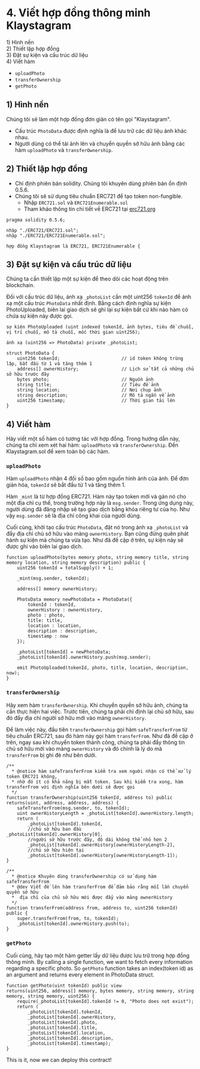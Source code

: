 # 4. Viết hợp đồng thông minh Klaystagram <a id="4-write-klaystagram-smart-contract"></a>

1\) Hình nền  
2\) Thiết lập hợp đồng  
3\) Đặt sự kiện và cấu trúc dữ liệu  
4\) Viết hàm

* `uploadPhoto`
* `transferOwnership`
* `getPhoto`

## 1\) Hình nền <a id="1-background"></a>

Chúng tôi sẽ làm một hợp đồng đơn giản có tên gọi "Klaystagram".

* Cấu trúc `PhotoData` được định nghĩa là để lưu trữ các dữ liệu ảnh khác nhau.
* Người dùng có thể tải ảnh lên và chuyển quyền sở hữu ảnh bằng các hàm `uploadPhoto` và `transferOwnership`.

## 2\) Thiết lập hợp đồng <a id="2-contract-setup"></a>

* Chỉ định phiên bản solidity. Chúng tôi khuyên dùng phiên bản ổn định 0.5.6.
* Chúng tôi sẽ sử dụng tiêu chuẩn ERC721 để tạo token non-fungible.
  * Nhập `ERC721.sol` và `ERC721Enumerable.sol`
  * Tham khảo thông tin chi tiết về ERC721 tại [erc721.org](http://erc721.org)

```text
pragma solidity 0.5.6;

nhập "./ERC721/ERC721.sol";
nhập "./ERC721/ERC721Enumerable.sol";

hợp đồng Klaystagram là ERC721, ERC721Enumerable {
```

## 3\) Đặt sự kiện và cấu trúc dữ liệu <a id="3-set-events-and-data-structure"></a>

Chúng ta cần thiết lập một sự kiện để theo dõi các hoạt động trên blockchain.

Đối với cấu trúc dữ liệu, ánh xạ `_photoList` cần một uint256 `tokenId` để ánh xạ một cấu trúc `PhotoData` nhất định. Bằng cách định nghĩa sự kiện PhotoUploaded, biên lai giao dịch sẽ ghi lại sự kiện bất cứ khi nào hàm có chứa sự kiện này được gọi.

```text
sự kiện PhotoUploaded (uint indexed tokenId, ảnh bytes, tiêu đề chuỗi, vị trí chuỗi, mô tả chuỗi, mốc thời gian uint256);

ánh xạ (uint256 => PhotoData) private _photoList;

struct PhotoData {
    uint256 tokenId;                       // id token không trùng lặp, bắt đầu từ 1 và tăng thêm 1
    address[] ownerHistory;                // Lịch sử tất cả những chủ sở hữu trước đây
    bytes photo;                           // Nguồn ảnh
    string title;                          // Tiêu đề ảnh
    string location;                       // Nơi chụp ảnh
    string description;                    // Mô tả ngắn về ảnh
    uint256 timestamp;                     // Thời gian tải lên
}
```

## 4\) Viết hàm <a id="4-write-functions"></a>

Hãy viết một số hàm có tương tác với hợp đồng. Trong hướng dẫn này, chúng ta chỉ xem xét hai hàm: `uploadPhoto` và `transferOwnership`. Đến Klaystagram.sol để xem toàn bộ các hàm.

### `uploadPhoto` <a id="uploadphoto"></a>

Hàm `uploadPhoto` nhận 4 đối số bao gồm nguồn hình ảnh của ảnh. Để đơn giản hóa, `tokenId` sẽ bắt đầu từ 1 và tăng thêm 1.

Hàm `_mint` là từ hợp đồng ERC721. Hàm này tạo token mới và gán nó cho một địa chỉ cụ thể, trong trường hợp này là `msg.sender`. Trong ứng dụng này, người dùng đã đăng nhập sẽ tạo giao dịch bằng khóa riêng tư của họ. Như vậy `msg.sender` sẽ là địa chỉ công khai của người dùng.

Cuối cùng, khởi tạo cấu trúc `PhotoData`, đặt nó trong ánh xạ `_photoList` và đẩy địa chỉ chủ sở hữu vào mảng `ownerHistory`. Bạn cũng đừng quên phát hành sự kiện mà chúng ta vừa tạo. Như đã đề cập ở trên, sự kiện này sẽ được ghi vào biên lai giao dịch.

```text
function uploadPhoto(bytes memory photo, string memory title, string memory location, string memory description) public {
    uint256 tokenId = totalSupply() + 1;

    _mint(msg.sender, tokenId);

    address[] memory ownerHistory;

    PhotoData memory newPhotoData = PhotoData({
        tokenId : tokenId,
        ownerHistory : ownerHistory,
        photo : photo,
        title: title,
        location : location,
        description : description,
        timestamp : now
    });

    _photoList[tokenId] = newPhotoData;
    _photoList[tokenId].ownerHistory.push(msg.sender);

    emit PhotoUploaded(tokenId, photo, title, location, description, now);
}
```

### `transferOwnership` <a id="transferownership"></a>

Hãy xem hàm `transferOwnership`. Khi chuyển quyền sở hữu ảnh, chúng ta cần thực hiện hai việc. Trước tiên, chúng ta phải chỉ định lại chủ sở hữu, sau đó đẩy địa chỉ người sở hữu mới vào mảng `ownerHistory`.

Để làm việc này, đầu tiên `transferOwnership` gọi hàm `safeTransferFrom` từ tiêu chuẩn ERC721, sau đó hàm này gọi hàm `transferFrom`. Như đã đề cập ở trên, ngay sau khi chuyển token thành công, chúng ta phải đẩy thông tin chủ sở hữu mới vào mảng `ownerHistory` và đó chính là lý do mà `transferFrom` bị ghi đè như bên dưới.

```text
/**
  * @notice hàm safeTransferFrom kiểm tra xem người nhận có thể xử lý token ERC721 không,
  * nhờ đó ít có khả năng bị mất token. Sau khi kiểm tra xong, hàm transferFrom với định nghĩa bên dưới sẽ được gọi
  */
function transferOwnership(uint256 tokenId, address to) public returns(uint, address, address, address) {
    safeTransferFrom(msg.sender, to, tokenId);
    uint ownerHistoryLength = _photoList[tokenId].ownerHistory.length;
    return (
        _photoList[tokenId].tokenId,
        //chủ sở hữu ban đầu        _photoList[tokenId].ownerHistory[0],
        //người sở hữu trước đây, độ dài không thể nhỏ hơn 2
        _photoList[tokenId].ownerHistory[ownerHistoryLength-2],
        //chủ sở hữu hiện tại
        _photoList[tokenId].ownerHistory[ownerHistoryLength-1]);
}

/**
  * @notice Khuyên dùng transferOwnership có sử dụng hàm safeTransferFrom
  * @dev Viết đề lên hàm transferFrom để đảm bảo rằng mỗi lần chuyển quyền sở hữu
  *  địa chỉ của chủ sở hữu mới được đẩy vào mảng ownerHistory
  */
function transferFrom(address from, address to, uint256 tokenId) public {
    super.transferFrom(from, to, tokenId);
    _photoList[tokenId].ownerHistory.push(to);
}
```

### `getPhoto` <a id="getphoto"></a>

Cuối cùng, hãy tạo một hàm getter lấy dữ liệu được lưu trữ trong hợp đồng thông minh. By calling a single function, we want to fetch every information regarding a specific photo. So `getPhoto` function takes an index\(token id\) as an argument and returns every element in PhotoData struct.

```text
function getPhoto(uint tokenId) public view
returns(uint256, address[] memory, bytes memory, string memory, string memory, string memory, uint256) {
    require(_photoList[tokenId].tokenId != 0, "Photo does not exist");
    return (
        _photoList[tokenId].tokenId,
        _photoList[tokenId].ownerHistory,
        _photoList[tokenId].photo,
        _photoList[tokenId].title,
        _photoList[tokenId].location,
        _photoList[tokenId].description,
        _photoList[tokenId].timestamp);
}
```

This is it, now we can deploy this contract!

